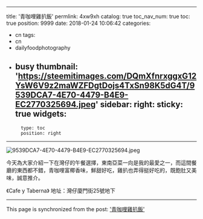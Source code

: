 
---
title: '青咖哩雞扒飯'
permlink: 4xw9xh
catalog: true
toc_nav_num: true
toc: true
position: 9999
date: 2018-01-24 10:06:42
categories:
- cn
tags:
- cn
- dailyfoodphotography
- busy
thumbnail: 'https://steemitimages.com/DQmXfnrxggxG12YsW6V9z2maWZFDgtDojs4TxSn98K5dG4T/9539DCA7-4E70-4479-B4E9-EC2770325694.jpeg'
sidebar:
    right:
        sticky: true
widgets:
    -
        type: toc
        position: right
---


![9539DCA7-4E70-4479-B4E9-EC2770325694.jpeg](https://steemitimages.com/DQmXfnrxggxG12YsW6V9z2maWZFDgtDojs4TxSn98K5dG4T/9539DCA7-4E70-4479-B4E9-EC2770325694.jpeg)

今天為大家介紹一下在灣仔的午餐選擇，東南亞菜一向是我的最愛之一，而這間餐廳的東西都不錯，青咖哩富椰香味，鮮甜好吃，雞扒也弄得挺好吃的，既飽肚又美味，誠意推介。


《Cafe y Taberna》
地址：灣仔廈門街25號地下

- - -

This page is synchronized from the post: ['青咖哩雞扒飯'](https://steemit.com/@htliao/4xw9xh)
